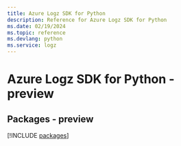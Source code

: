 ```yaml
---
title: Azure Logz SDK for Python
description: Reference for Azure Logz SDK for Python
ms.date: 02/19/2024
ms.topic: reference
ms.devlang: python
ms.service: logz
---
```

# Azure Logz SDK for Python - preview
## Packages - preview
[!INCLUDE [packages](logz-index.md)]
